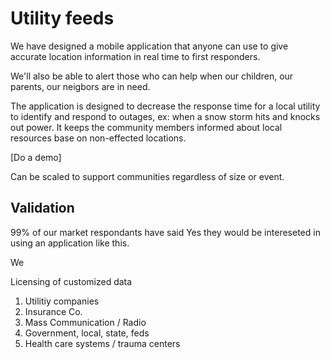 Utility feeds
=============

We have designed a mobile application that anyone can use to give accurate location information in real time to first responders.  

We'll also be able to alert those who can help when our children, our parents, our neigbors are in need.

The application is designed to decrease the response time for a local utility to identify and respond to outages, ex: when a snow storm hits and knocks out power.  It keeps the community members informed about local resources base on non-effected locations.  

[Do a demo]

Can be scaled to support communities regardless of size or event.



Validation
-----------
99% of our market respondants have said Yes they would be intereseted in using an application like this.

We

Licensing of customized data
1) Utilitiy companies
2) Insurance Co.
3) Mass Communication / Radio
4) Government, local, state, feds
5) Health care systems / trauma centers
